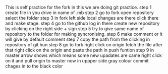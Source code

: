 This is self practice for the fork in this we are doing git practice.
step 1 create file in you drive in name of .mb
step 2 go to fork open repository select the folder
step 3 in fork left side local changes are there click there and make stage.
step 4 go to the github log in there create new repository by clicking on the right side + sign
step 5 try to give same name of repository to the folder for making syncronising.
step 6 make comment or it will give by default comment 
step 7 copy the path from the clicking in repository of git hun
step 8 go to fork right click on origin fetch the file after that right click on the origin and paste the path in push funtion 
step 9 in master arrow shows which means some new upadates are came right click on it and pull origin to master 
now in uppper side gray colour commit chages in to the black color
